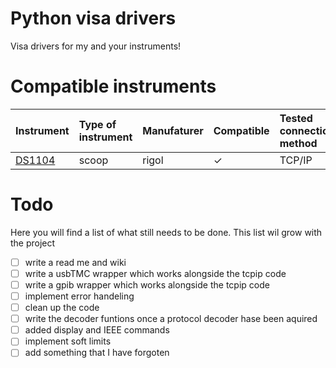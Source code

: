 # Python visa drivers
Visa drivers for my and your instruments!

# Compatible instruments  
Instrument| Type of instrument | Manufaturer | Compatible |Tested connection method|
:------------ |:-------------------|:------------|:-----------| :------------| 
[DS1104](https://www.rigolna.com/products/digital-oscilloscopes/1000z)| scoop              | rigol       | &check;    | TCP/IP|


# Todo
Here you will find a list of what still needs to be done.
This list wil grow with the project 

- [ ] write a read me and wiki
- [ ] write a usbTMC wrapper which works alongside the tcpip code 
- [ ] write a gpib wrapper which works alongside the tcpip code
- [ ] implement error handeling 
- [ ] clean up the code
- [ ] write the decoder funtions once a protocol decoder hase been aquired
- [ ] added display and IEEE commands 
- [ ] implement soft limits 
- [ ] add something that I have forgoten 
